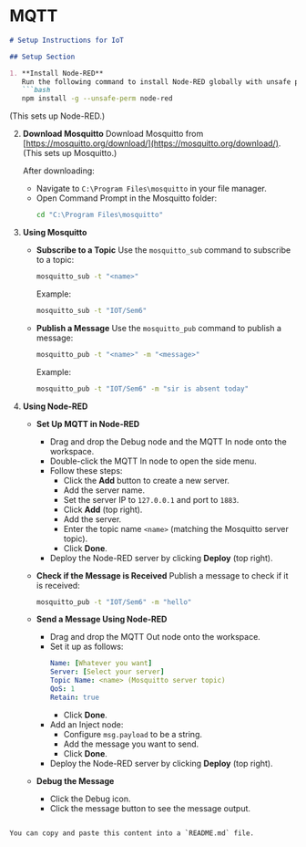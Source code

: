 # MQTT

```markdown
# Setup Instructions for IoT

## Setup Section

1. **Install Node-RED**
   Run the following command to install Node-RED globally with unsafe permissions:
   ```bash
   npm install -g --unsafe-perm node-red
   ```
   (This sets up Node-RED.)

2. **Download Mosquitto**
   Download Mosquitto from [https://mosquitto.org/download/](https://mosquitto.org/download/).
   (This sets up Mosquitto.)

   After downloading:

   - Navigate to `C:\Program Files\mosquitto` in your file manager.
   - Open Command Prompt in the Mosquitto folder:
     ```bash
     cd "C:\Program Files\mosquitto"
     ```

3. **Using Mosquitto**

   - **Subscribe to a Topic**
     Use the `mosquitto_sub` command to subscribe to a topic:
     ```bash
     mosquitto_sub -t "<name>"
     ```
     Example:
     ```bash
     mosquitto_sub -t "IOT/Sem6"
     ```

   - **Publish a Message**
     Use the `mosquitto_pub` command to publish a message:
     ```bash
     mosquitto_pub -t "<name>" -m "<message>"
     ```
     Example:
     ```bash
     mosquitto_pub -t "IOT/Sem6" -m "sir is absent today"
     ```

4. **Using Node-RED**

   - **Set Up MQTT in Node-RED**
     - Drag and drop the Debug node and the MQTT In node onto the workspace.
     - Double-click the MQTT In node to open the side menu.
     - Follow these steps:
       - Click the **Add** button to create a new server.
       - Add the server name.
       - Set the server IP to `127.0.0.1` and port to `1883`.
       - Click **Add** (top right).
       - Add the server.
       - Enter the topic name `<name>` (matching the Mosquitto server topic).
       - Click **Done**.
     - Deploy the Node-RED server by clicking **Deploy** (top right).

   - **Check if the Message is Received**
     Publish a message to check if it is received:
     ```bash
     mosquitto_pub -t "IOT/Sem6" -m "hello"
     ```

   - **Send a Message Using Node-RED**
     - Drag and drop the MQTT Out node onto the workspace.
     - Set it up as follows:
       ```yaml
       Name: [Whatever you want]
       Server: [Select your server]
       Topic Name: <name> (Mosquitto server topic)
       QoS: 1
       Retain: true
       ```
       - Click **Done**.
     - Add an Inject node:
       - Configure `msg.payload` to be a string.
       - Add the message you want to send.
       - Click **Done**.
     - Deploy the Node-RED server by clicking **Deploy** (top right).

   - **Debug the Message**
     - Click the Debug icon.
     - Click the message button to see the message output.
```

You can copy and paste this content into a `README.md` file.

